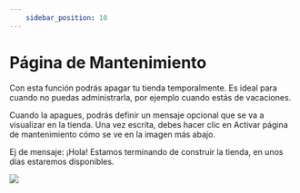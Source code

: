 ```yaml
---
    sidebar_position: 10
---
```


# Página de Mantenimiento

Con esta función podrás apagar tu tienda temporalmente. Es ideal para cuando no puedas administrarla, por ejemplo cuando estás de vacaciones.

Cuando la apagues, podrás definir un mensaje opcional que se va a visualizar en la tienda. Una vez escrita, debes hacer clic en Activar página de mantenimiento cómo se ve en la imagen más abajo.

Ej de mensaje: ¡Hola! Estamos terminando de construir la tienda, en unos días estaremos disponibles.

![](/Fotos/Configuraciones/pagina-de-mantenimiento1.png)